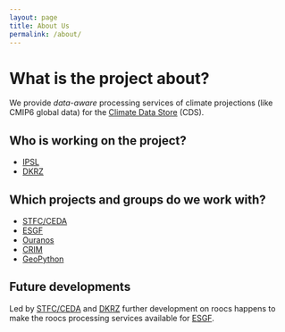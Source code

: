 ```yaml
---
layout: page
title: About Us
permalink: /about/
---
```

# What is the project about?

We provide *data-aware* processing services of climate projections (like CMIP6 global data)
for the [Climate Data Store](https://cds.climate.copernicus.eu) (CDS).

## Who is working on the project?

* [IPSL](https://www.ipsl.fr/en)
* [DKRZ](https://www.dkrz.de/)

## Which projects and groups do we work with?

* [STFC/CEDA](http://www.ceda.ac.uk/)
* [ESGF](https://esgf.llnl.gov/)
* [Ouranos](https://github.com/Ouranosinc)
* [CRIM](https://github.com/crim-ca)
* [GeoPython](https://github.com/geopython)

## Future developments

Led by [STFC/CEDA](http://www.ceda.ac.uk/) and [DKRZ](https://www.dkrz.de/) further development on roocs 
happens to make the roocs processing services available for [ESGF](https://esgf.llnl.gov/).